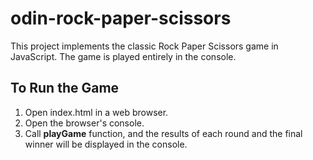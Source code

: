 # odin-rock-paper-scissors

This project implements the classic Rock Paper Scissors game in JavaScript. The game is played entirely in the console.

## To Run the Game

1. Open index.html in a web browser.
2. Open the browser's console.
3. Call **playGame** function, and the results of each round and the final winner will be displayed in the console.
